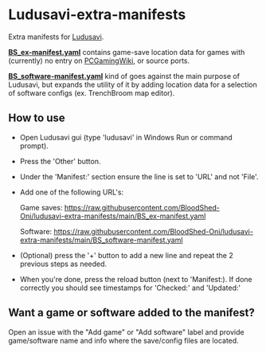 # Ludusavi-extra-manifests
Extra manifests for [Ludusavi](https://github.com/mtkennerly/ludusavi).

[**BS_ex-manifest.yaml**](https://github.com/BloodShed-Oni/ludusavi-extra-manifests/blob/main/BS_ex-manifest.yaml) contains game-save location data for games with (currently) no entry on [PCGamingWiki](https://www.pcgamingwiki.com), or source ports.

[**BS_software-manifest.yaml**](https://github.com/BloodShed-Oni/ludusavi-extra-manifests/blob/main/BS_software-manifest.yaml) kind of goes against the main purpose of Ludusavi, but expands the utility of it by adding location data for a selection of software configs (ex. TrenchBroom map editor).


## How to use
* Open Ludusavi gui (type 'ludusavi' in Windows Run or command prompt).
* Press the 'Other' button.
* Under the 'Manifest:' section ensure the line is set to 'URL' and not 'File'.
* Add one of the following URL's:

  
  Game saves: https://raw.githubusercontent.com/BloodShed-Oni/ludusavi-extra-manifests/main/BS_ex-manifest.yaml 

  Software: https://raw.githubusercontent.com/BloodShed-Oni/ludusavi-extra-manifests/main/BS_software-manifest.yaml
  
* (Optional) press the '+' button to add a new line and repeat the 2 previous steps as needed.
* When you're done, press the reload button (next to 'Manifest:). If done correctly you should see timestamps for 'Checked:' and 'Updated:'

## Want a game or software added to the manifest?
Open an issue with the "Add game" or "Add software" label and provide game/software name and info where the save/config files are located.
